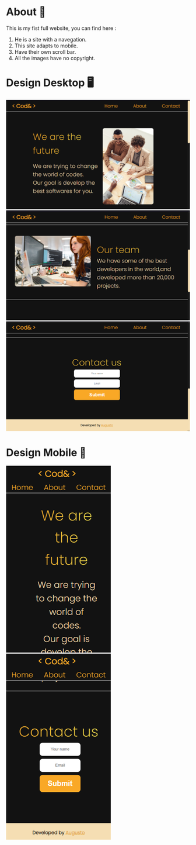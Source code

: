 # About 📝

This is my fist full website, you can find here :
1. He is a site with a navegation. 
2. This site adapts to mobile.
3. Have their own scroll bar.
4. All the images have no copyright.

# Design Desktop 🖥️
![Preview](./design/design1.png) 
![Preview](./design/design2.png)
![Preview](./design/design3.png)

# Design Mobile 📱
![Preview](./design/mobile1.png) ![Preview](./design/mobile2.png) 
